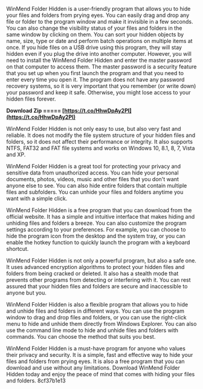 WinMend Folder Hidden is a user-friendly program that allows you to hide your files and folders from prying eyes. You can easily drag and drop any file or folder to the program window and make it invisible in a few seconds. You can also change the visibility status of your files and folders in the same window by clicking on them. You can sort your hidden objects by name, size, type or date and perform batch operations on multiple items at once. If you hide files on a USB drive using this program, they will stay hidden even if you plug the drive into another computer. However, you will need to install the WinMend Folder Hidden and enter the master password on that computer to access them. The master password is a security feature that you set up when you first launch the program and that you need to enter every time you open it. The program does not have any password recovery systems, so it is very important that you remember (or write down) your password and keep it safe. Otherwise, you might lose access to your hidden files forever.
 
**Download Zip ===== [https://t.co/HhwDpAy2PI](https://t.co/HhwDpAy2PI)**



WinMend Folder Hidden is not only easy to use, but also very fast and reliable. It does not modify the file system structure of your hidden files and folders, so it does not affect their performance or integrity. It also supports NTFS, FAT32 and FAT file systems and works on Windows 10, 8.1, 8, 7, Vista and XP.
  
WinMend Folder Hidden is a great tool for protecting your privacy and sensitive data from unauthorized access. You can hide your personal documents, photos, videos, music and other files that you don't want anyone else to see. You can also hide entire folders that contain multiple files and subfolders. You can unhide your files and folders anytime you want with a simple click.
  
WinMend Folder Hidden is a free program that you can download from the official website. It has a simple and intuitive interface that makes hiding and unhiding files and folders a breeze. You can also customize the program settings according to your preferences. For example, you can choose to hide the program icon from the desktop and the system tray, or you can enable the hotkey function to quickly launch the program with a keyboard shortcut.

WinMend Folder Hidden is not only a powerful program, but also a safe one. It uses advanced encryption algorithms to protect your hidden files and folders from being cracked or deleted. It also has a stealth mode that prevents other programs from detecting or interfering with it. You can rest assured that your hidden files and folders are secure and inaccessible to anyone but you.
  
WinMend Folder Hidden is also a flexible program that allows you to hide and unhide files and folders in different ways. You can use the program window to drag and drop files and folders, or you can use the right-click menu to hide and unhide them directly from Windows Explorer. You can also use the command line mode to hide and unhide files and folders with commands. You can choose the method that suits you best.
  
WinMend Folder Hidden is a must-have program for anyone who values their privacy and security. It is a simple, fast and effective way to hide your files and folders from prying eyes. It is also a free program that you can download and use without any limitations. Download WinMend Folder Hidden today and enjoy the peace of mind that comes with hiding your files and folders.
 8cf37b1e13
 
